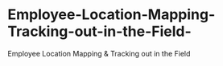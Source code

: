 # Employee-Location-Mapping-Tracking-out-in-the-Field-
Employee Location Mapping &amp; Tracking out in the Field 
